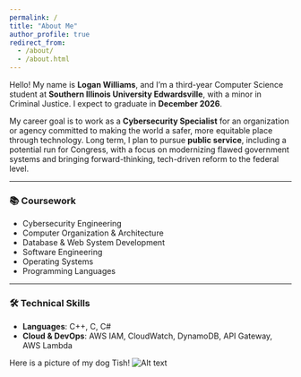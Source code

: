 ```yaml
---
permalink: /
title: "About Me"
author_profile: true
redirect_from: 
  - /about/
  - /about.html
---
```


Hello! My name is **Logan Williams**, and I’m a third-year Computer Science student at **Southern Illinois University Edwardsville**, with a minor in Criminal Justice. I expect to graduate in **December 2026**.

My career goal is to work as a **Cybersecurity Specialist** for an organization or agency committed to making the world a safer, more equitable place through technology. Long term, I plan to pursue **public service**, including a potential run for Congress, with a focus on modernizing flawed government systems and bringing forward-thinking, tech-driven reform to the federal level.

---

### 📚 Coursework
- Cybersecurity Engineering  
- Computer Organization & Architecture  
- Database & Web System Development  
- Software Engineering  
- Operating Systems  
- Programming Languages  

---

### 🛠 Technical Skills
- **Languages**: C++, C, C#  
- **Cloud & DevOps**: AWS IAM, CloudWatch, DynamoDB, API Gateway, AWS Lambda  

Here is a picture of my dog Tish!
![Alt text](profile.png)
